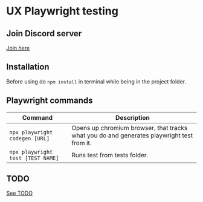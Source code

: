# UX Playwright testing

## Join Discord server
[Join here](https://discord.gg/HDfgdEkW)

## Installation
Before using do `npm install` in terminal while being in the project folder.

## Playwright commands
| Command                           | Description                                                                               |
|-----------------------------------|-------------------------------------------------------------------------------------------|
| `npx playwright codegen [URL]`    | Opens up chromium browser, that tracks what you do and generates playwright test from it. |
| `npx playwright test [TEST NAME]` | Runs test from tests folder.                                                              |

## TODO
[See TODO](./TODO.md)
